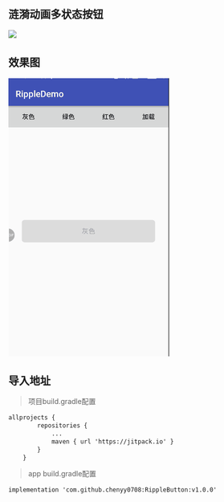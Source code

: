 ## 涟漪动画多状态按钮


[![](https://jitpack.io/v/chenyy0708/RippleButton.svg)](https://jitpack.io/#chenyy0708/RippleButton)


## 效果图

![示例图1](https://github.com/chenyy0708/RippleButton/blob/master/img/%E5%A4%9A%E7%8A%B6%E6%80%81%E6%8C%89%E9%92%AE.gif)


## 导入地址


> 项目build.gradle配置

```
allprojects {
		repositories {
			...
			maven { url 'https://jitpack.io' }
		}
	}
```

> app build.gradle配置

```
implementation 'com.github.chenyy0708:RippleButton:v1.0.0'
```

